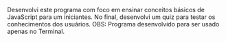 Desenvolvi este programa com foco em ensinar conceitos básicos de JavaScript para um iniciantes. No final, desenvolvi um quiz para testar os conhecimentos dos usuários.
OBS: Programa desenvolvido para ser usado apenas no Terminal.
